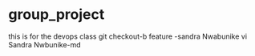 # group_project
this is for the devops class
git checkout-b feature -sandra Nwabunike 
vi Sandra Nwbunike-md


